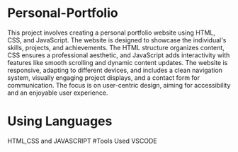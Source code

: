 # Personal-Portfolio
This project involves creating a personal portfolio website using HTML, CSS, and JavaScript. The website is designed to showcase the individual's skills, projects, and achievements. The HTML structure organizes content, CSS ensures a professional aesthetic, and JavaScript adds interactivity with features like smooth scrolling and dynamic content updates. The website is responsive, adapting to different devices, and includes a clean navigation system, visually engaging project displays, and a contact form for communication. The focus is on user-centric design, aiming for accessibility and an enjoyable user experience.
# Using Languages
HTML,CSS and JAVASCRIPT
#Tools Used
VSCODE


